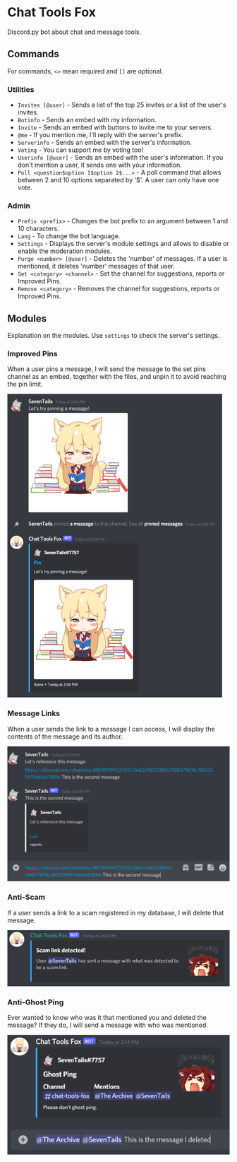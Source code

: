 # Chat Tools Fox
 Discord.py bot about chat and message tools.

## Commands
For commands, `<>` mean required and `[]` are optional.

### Utilities

- `Invites [@user]` - Sends a list of the top 25 invites or a list of the user's invites.
- `Botinfo` - Sends an embed with my information.
- `Invite` - Sends an embed with buttons to invite me to your servers.
- `@me` - If you mention me, I'll reply with the server's prefix.
- `Serverinfo` - Sends an embed with the server's information.
- `Voting` - You can support me by voting too!
- `Userinfo [@user]` - Sends an embed with the user's information. If you don't mention a user, it sends one with your information.
- `Poll <question$option 1$option 2$...>` - A poll command that allows between 2 and 10 options separated by '$'. A user can only have one vote.

### Admin

- `Prefix <prefix>` - Changes the bot prefix to an argument between 1 and 10 characters.
- `Lang` - To change the bot language.
- `Settings` - Displays the server's module settings and allows to disable or enable the moderation modules.
- `Purge <number> [@user]` - Deletes the 'number' of messages. If a user is mentioned, it deletes 'number' messages of that user.
- `Set <category> <channel>` - Set the channel for suggestions, reports or Improved Pins.
- `Remove <category>` - Removes the channel for suggestions, reports or Improved Pins.

## Modules

Explanation on the modules. Use `settings` to check the server's settings.

### Improved Pins
When a user pins a message, I will send the message to the set pins channel as an embed, together with the files, and unpin it to avoid reaching the pin limit.

![Improved Pins image](https://github.com/SilverSnowFox/Chat-Tools-Fox/blob/main/ReadMeFiles/Pins.png?raw=true)

### Message Links
When a user sends the link to a message I can access, I will display the contents of the message and its author.

![Message links image](https://github.com/SilverSnowFox/Chat-Tools-Fox/blob/main/ReadMeFiles/msgLink.png?raw=true)

### Anti-Scam
If a user sends a link to a scam registered in my database, I will delete that message.

![Anti-scams image](https://github.com/SilverSnowFox/Chat-Tools-Fox/blob/main/ReadMeFiles/Scams.png?raw=true)

### Anti-Ghost Ping
Ever wanted to know who was it that mentioned you and deleted the message? If they do, I will send a message with who was mentioned.

![Anti-ghost pings image](https://github.com/SilverSnowFox/Chat-Tools-Fox/blob/main/ReadMeFiles/Ghost.png?raw=true)